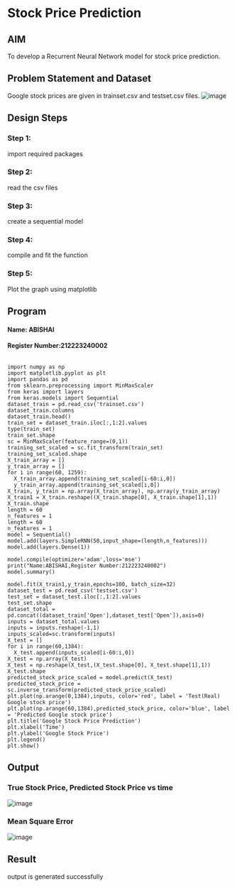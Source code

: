 # Stock Price Prediction

## AIM

To develop a Recurrent Neural Network model for stock price prediction.

## Problem Statement and Dataset
Google stock prices are given in trainset.csv and testset.csv files.
![image](https://github.com/Abishai95141/rnn-stock-price-prediction/assets/139335314/c7e21ac8-46be-4df3-a43e-a29b594c578c)


## Design Steps

### Step 1:
import required packages

### Step 2:
read the csv files

### Step 3:
create a sequential model

### Step 4:
compile and fit the function

### Step 5:
Plot the graph using matplotlib


## Program
#### Name: ABISHAI
#### Register Number:212223240002
```

import numpy as np
import matplotlib.pyplot as plt
import pandas as pd
from sklearn.preprocessing import MinMaxScaler
from keras import layers
from keras.models import Sequential
dataset_train = pd.read_csv('trainset.csv')
dataset_train.columns
dataset_train.head()
train_set = dataset_train.iloc[:,1:2].values
type(train_set)
train_set.shape
sc = MinMaxScaler(feature_range=(0,1))
training_set_scaled = sc.fit_transform(train_set)
training_set_scaled.shape
X_train_array = []
y_train_array = []
for i in range(60, 1259):
  X_train_array.append(training_set_scaled[i-60:i,0])
  y_train_array.append(training_set_scaled[i,0])
X_train, y_train = np.array(X_train_array), np.array(y_train_array)
X_train1 = X_train.reshape((X_train.shape[0], X_train.shape[1],1))
X_train.shape
length = 60
n_features = 1
length = 60
n_features = 1
model = Sequential()
model.add(layers.SimpleRNN(50,input_shape=(length,n_features)))
model.add(layers.Dense(1))

model.compile(optimizer='adam',loss='mse')
print("Name:ABISHAI,Register Number:212223240002")
model.summary()

model.fit(X_train1,y_train,epochs=100, batch_size=32)
dataset_test = pd.read_csv('testset.csv')
test_set = dataset_test.iloc[:,1:2].values
test_set.shape
dataset_total = pd.concat((dataset_train['Open'],dataset_test['Open']),axis=0)
inputs = dataset_total.values
inputs = inputs.reshape(-1,1)
inputs_scaled=sc.transform(inputs)
X_test = []
for i in range(60,1384):
  X_test.append(inputs_scaled[i-60:i,0])
X_test = np.array(X_test)
X_test = np.reshape(X_test,(X_test.shape[0], X_test.shape[1],1))
X_test.shape
predicted_stock_price_scaled = model.predict(X_test)
predicted_stock_price = sc.inverse_transform(predicted_stock_price_scaled)
plt.plot(np.arange(0,1384),inputs, color='red', label = 'Test(Real) Google stock price')
plt.plot(np.arange(60,1384),predicted_stock_price, color='blue', label = 'Predicted Google stock price')
plt.title('Google Stock Price Prediction')
plt.xlabel('Time')
plt.ylabel('Google Stock Price')
plt.legend()
plt.show()
```

## Output

### True Stock Price, Predicted Stock Price vs time

![image](https://github.com/Abishai95141/rnn-stock-price-prediction/assets/139335314/f8d627eb-2933-4873-8722-7116055d86d7)


### Mean Square Error

![image](https://github.com/Abishai95141/rnn-stock-price-prediction/assets/139335314/f22b1b30-2faf-4ea4-8cd8-b4b3eab81626)


## Result
output is generated successfully
